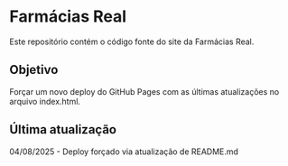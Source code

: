 
# Farmácias Real

Este repositório contém o código fonte do site da Farmácias Real.

## Objetivo

Forçar um novo deploy do GitHub Pages com as últimas atualizações no arquivo index.html.

## Última atualização

04/08/2025 - Deploy forçado via atualização de README.md
